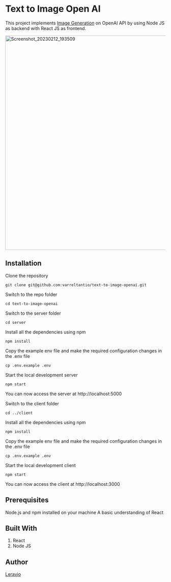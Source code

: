 # Text to Image Open AI

This project implements [Image Generation](https://platform.openai.com/docs/guides/images) on OpenAI API by using Node JS as backend with React JS as frontend.

<img width="674" alt="Screenshot_20230212_193509" src="https://user-images.githubusercontent.com/49724190/218311386-7727e248-967e-43d3-b40e-3a2f125ca107.png">

## Installation

Clone the repository

    git clone git@github.com:varreltantio/text-to-image-openai.git

Switch to the repo folder

    cd text-to-image-openai
    
Switch to the server folder

    cd server    

Install all the dependencies using npm

    npm install

Copy the example env file and make the required configuration changes in the .env file

    cp .env.example .env

Start the local development server

    npm start

You can now access the server at http://localhost:5000

Switch to the client folder

    cd ../client    

Install all the dependencies using npm

    npm install

Copy the example env file and make the required configuration changes in the .env file

    cp .env.example .env

Start the local development client

    npm start

You can now access the client at http://localhost:3000

## Prerequisites

Node.js and npm installed on your machine
A basic understanding of React

## Built With

1. React
2. Node JS

## Author

[Leravio](https://leravio.com)
